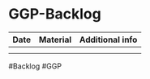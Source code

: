 # GGP-Backlog

| Date | Material | Additional info |
| ---- | -------- | --------------- |
|      |          |                 |
|      |          |                 |

#Backlog #GGP
